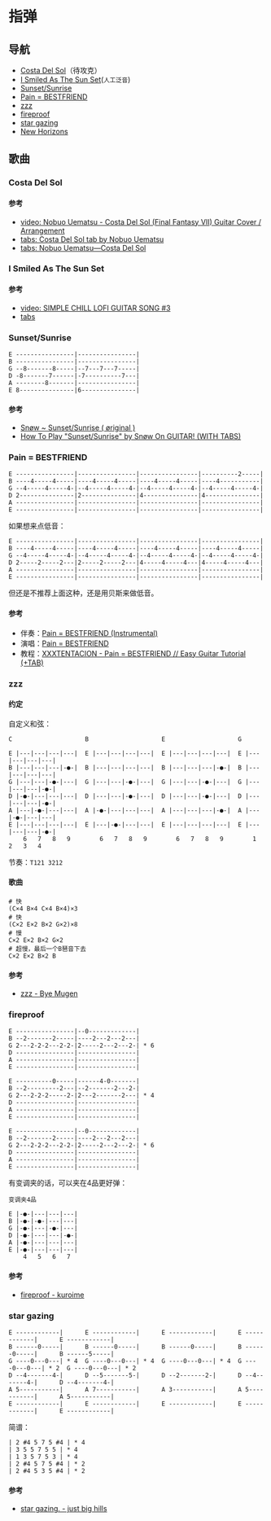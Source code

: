 # 指弹

## 导航

- [Costa Del Sol](#Costa-Del-Sol)（待攻克）
- [I Smiled As The Sun Set](#I-Smiled-As-The-Sun-Set)(`人工泛音`)
- [Sunset/Sunrise](#Sunset/Sunrise)
- [Pain = BESTFRIEND](#Pain--BESTFRIEND)
- [zzz](#zzz)
- [fireproof](#fireproof)
- [star gazing](#star-gazing)
- [New Horizons](./New_Horizons.md)

## 歌曲

### Costa Del Sol

#### 参考

- [video: Nobuo Uematsu - Costa Del Sol (Final Fantasy VII) Guitar Cover / Arrangement](https://www.youtube.com/watch?v=3zK24AlZjk8)
- [tabs: Costa Del Sol tab by Nobuo Uematsu](https://tabs.ultimate-guitar.com/tab/nobuo_uematsu/costa_del_sol_tabs_1489370)
- [tabs: Nobuo Uematsu—Costa Del Sol](https://www.songsterr.com/a/wsa/nobuo-uematsu-costa-del-sol-tab-s48928t0)

### I Smiled As The Sun Set

#### 参考

- [video: SIMPLE CHILL LOFI GUITAR SONG #3](https://www.youtube.com/watch?v=B190C1OE_Q4)
- [tabs](https://postimg.cc/GHrjm3sv)

### Sunset/Sunrise

```
E ----------------|----------------|
B ----------------|----------------|
G --8-------8-----|--7---7---7-----|
D -8-------7------|-7----------7---|
A --------8-------|----------------|
E 8---------------|6---------------|
```

#### 参考

- [Snøw ~ Sunset/Sunrise ( øriginal )](https://www.youtube.com/watch?v=WKzMb5Z2cxg)
- [How To Play "Sunset/Sunrise" by Snøw On GUITAR! (WITH TABS)](https://www.youtube.com/watch?v=8GkRAxbYGf4)

### Pain = BESTFRIEND

```
E ----------------|----------------|----------------|----------2-----|
B ----4-----4-----|----4-----4-----|----4-----4-----|----4-----------|
G --4-----4-----4-|--4-----4-----4-|--4-----4-----4-|--4-----4-----4-|
D 2---------------|2---------------|4---------------|4---------------|
A ----------------|----------------|----------------|----------------|
E ----------------|----------------|----------------|----------------|
```

如果想来点低音：

```
E ----------------|----------------|----------------|----------------|
B ----4-----4-----|----4-----4-----|----4-----4-----|----4-----4-----|
G --4-----4-----4-|--4-----4-----4-|--4-----4-----4-|--4-----4-----4-|
D 2-----2-----2---|2-----2-----2---|4-----4-----4---|4-----4-----4---|
A ----------------|----------------|----------------|----------------|
E ----------------|----------------|----------------|----------------|
```

但还是不推荐上面这种，还是用贝斯来做低音。

#### 参考

- 伴奏：[Pain = BESTFRIEND (Instrumental)](https://music.163.com/#/song?id=1388960676)
- 演唱：[Pain = BESTFRIEND](https://music.163.com/#/song?id=545350941)
- 教程：[XXXTENTACION - Pain = BESTFRIEND // Easy Guitar Tutorial (+TAB)](https://www.youtube.com/watch?v=mrm47-FT1xE)

### zzz

#### 约定

自定义和弦：

```
C                    B                    E                    G

E |---|---|---|---|  E |---|---|---|---|  E |---|---|---|---|  E |---|---|---|---|
B |---|---|---|-●-|  B |---|---|---|---|  B |---|---|---|-●-|  B |---|---|---|---|
G |---|---|-●-|---|  G |---|---|-●-|---|  G |---|---|-●-|---|  G |---|---|---|-●-|
D |-●-|---|---|---|  D |---|---|-●-|---|  D |---|---|-●-|---|  D |---|---|---|-●-|
A |---|-●-|---|---|  A |-●-|---|---|---|  A |---|---|---|-●-|  A |---|-●-|---|---|
E |---|---|---|---|  E |---|-●-|---|---|  E |---|---|---|---|  E |---|---|---|-●-|
    6   7   8   9        6   7   8   9        6   7   8   9        1   2   3   4   
```

节奏：`T121 3212`

#### 歌曲

```shell
# 快
(C×4 B×4 C×4 B×4)×3
# 快
(C×2 E×2 B×2 G×2)×8
# 慢
C×2 E×2 B×2 G×2
# 超慢，最后一个B琶音下去
C×2 E×2 B×2 B
```

#### 参考

- [zzz - Bye Mugen](https://music.163.com/#/song?id=479980004)

### fireproof

```
E ----------------|--0-------------|
B --2-------2-----|----2---2---2---|
G 2---2-2-2---2-2-|2-----2---2---2-| * 6
D ----------------|----------------|
A ----------------|----------------|
E ----------------|----------------|

E ----------0-----|------4-0-------|
B --2---------2---|--2-------2---2-|
G 2---2-2-2-----2-|2---2-------2---| * 4
D ----------------|----------------|
A ----------------|----------------|
E ----------------|----------------|

E ----------------|--0-------------|
B --2-------2-----|----2---2---2---|
G 2---2-2-2---2-2-|2-----2---2---2-| * 6
D ----------------|----------------|
A ----------------|----------------|
E ----------------|----------------|
```

有变调夹的话，可以夹在4品更好弹：

```
变调夹4品               

E |-●-|---|---|---| 
B |-●-|-●-|---|---| 
G |-●-|---|-●-|---| 
D |-●-|---|---|-●-| 
A |-●-|---|---|---| 
E |-●-|---|---|---| 
    4   5   6   7   
```


#### 参考

- [fireproof - kuroime](https://music.163.com/song?id=1346105023)

### star gazing

```
E ------------|      E ------------|      E ------------|      E ------------|      E ------------|
B ------0-----|      B ------0-----|      B ------0-----|      B ------0-----|      B ------5-----|
G ----0---0---| * 4  G ----0---0---| * 4  G ----0---0---| * 4  G ----0---0---| * 2  G ----0---0---| * 2
D --4-------4-|      D --5-------5-|      D --2-------2-|      D --4-------4-|      D --4-------4-|
A 5-----------|      A 7-----------|      A 3-----------|      A 5-----------|      A 5-----------|
E ------------|      E ------------|      E ------------|      E ------------|      E ------------|
```

简谱：

```
| 2 #4 5 7 5 #4 | * 4
| 3 5 5 7 5 5 | * 4
| 1 3 5 7 5 3 | * 4
| 2 #4 5 7 5 #4 | * 2
| 2 #4 5 3 5 #4 | * 2
```

#### 参考

- [star gazing. - just big hills](https://music.163.com/song?id=504265183)
